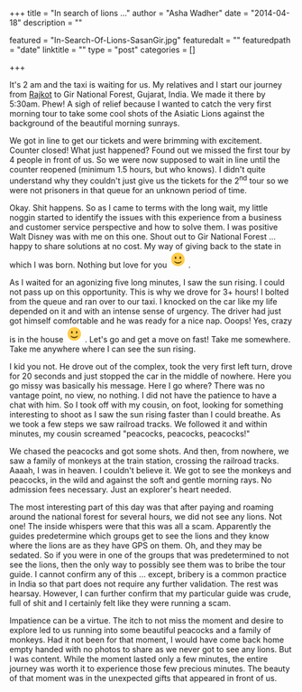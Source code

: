 +++
title = "In search of lions ..."
author = "Asha Wadher"
date = "2014-04-18"
description = ""

featured = "In-Search-Of-Lions-SasanGir.jpg"
featuredalt = ""
featuredpath = "date"
linktitle = ""
type = "post"
categories = []

+++

It's 2 am and the taxi is waiting for us. My relatives and I start our journey from [Rajkot](http://twiztedmyrtle.photoshelter.com/gallery-collection/View-Gallery/C0000qSXIepKx7lw) to Gir National Forest, Gujarat, India. We made it there by 5:30am. Phew! A sigh of relief because I wanted to catch the very first morning tour<!--more--> to take some cool shots of the Asiatic Lions against the background of the beautiful morning sunrays.

We got in line to get our tickets and were brimming with excitement. Counter closed! What just happened? Found out we missed the first tour by 4 people in front of us. So we were now supposed to wait in line until the counter reopened (minimum 1.5 hours, but who knows). I didn't quite understand why they couldn't just give us the tickets for the 2<sup>nd</sup> tour so we were not prisoners in that queue for an unknown period of time.

Okay. Shit happens. So as I came to terms with the long wait, my little noggin started to identify the issues with this experience from a business and customer service perspective and how to solve them. I was positive Walt Disney was with me on this one. Shout out to Gir National Forest ...
 happy to share solutions at no cost. My way of giving back to the state in which I was born. Nothing but love for you ![:)](/img/twiztedmyrtle/simple-smile.png) .

As I waited for an agonizing five long minutes, I saw the sun rising. I could not pass up on this opportunity. This is why we drove for 3+ hours! I bolted from the queue and ran over to our taxi. I knocked on the car like my life depended on it and with an intense sense of urgency. The driver had just got himself comfortable and he was ready for a nice nap. Ooops! Yes, crazy is in the house ![:)](/img/twiztedmyrtle/simple-smile.png) . Let's go and get a move on fast! Take me somewhere. Take me anywhere where I can see the sun rising.

I kid you not. He drove out of the complex, took the very first left turn, drove for 20 seconds and just stopped the car in the middle of nowhere. Here you go missy was basically his message. Here I go where? There was no vantage point, no view, no nothing. I did not have the patience to have a chat with him. So I took off with my cousin, on foot, looking for something interesting to shoot as I saw the sun rising faster than I could breathe. As we took a few steps we saw railroad tracks. We followed it and within minutes, my cousin screamed "peacocks, peacocks, peacocks!"

We chased the peacocks and got some shots. And then, from nowhere, we saw a family of monkeys at the train station, crossing the railroad tracks. Aaaah, I was in heaven. I couldn't believe it. We got to see the monkeys and peacocks, in the wild and against the soft and gentle morning rays. No admission fees necessary. Just an explorer's heart needed.

The most interesting part of this day was that after paying and roaming around the national forest for several hours, we did not see any lions. Not one! The inside whispers were that this was all a scam. Apparently the guides predetermine which groups get to see the lions and they know where the lions are as they have GPS on them. Oh, and they may be sedated. So if you were in one of the groups that was predetermined to not see the lions, then the only way to possibly see them was to bribe the tour guide. I cannot confirm any of this ...
 except, bribery is a common practice in India so that part does not require any further validation. The rest was hearsay. However, I can further confirm that my particular guide was crude, full of shit and I certainly felt like they were running a scam.

Impatience can be a virtue. The itch to not miss the moment and desire to explore led to us running into some beautiful peacocks and a family of monkeys. Had it not been for that moment, I would have come back home empty handed with no photos to share as we never got to see any lions. But I was content. While the moment lasted only a few minutes, the entire journey was worth it to experience those few precious minutes. The beauty of that moment was in the unexpected gifts that appeared in front of us.
